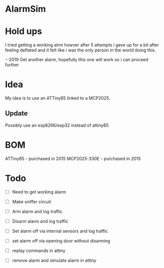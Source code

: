 AlarmSim
========

# Hold ups

I tried getting a working alrm howver after 5 attempts i gave up for a bit after feeling deflated and it felt like i was the only person in the world doing this.

--2019
Get another alarm, hopefully this one will work so i can proceed further



# Idea
My idea is to use an ATTiny85 linked to a MCP2025.
## Update
Possibly use an esp8266/esp32 instead of attiny85

# BOM

ATTiny85 - purchased in 2015
MCP2025-330E - purchased in 2015

# Todo

- [ ] Need to get working alarm
- [ ] Make sniffer circuit
- [ ] Arm alarm and log traffic
- [ ] Disarm alarm and log traffic
- [ ] Set alarm off via internal sensors and log traffic
- [ ] set alarm off via opening door without disarming
- [ ] replay commands in attiny
- [ ] remove alarm and simulate alarm in attiny

